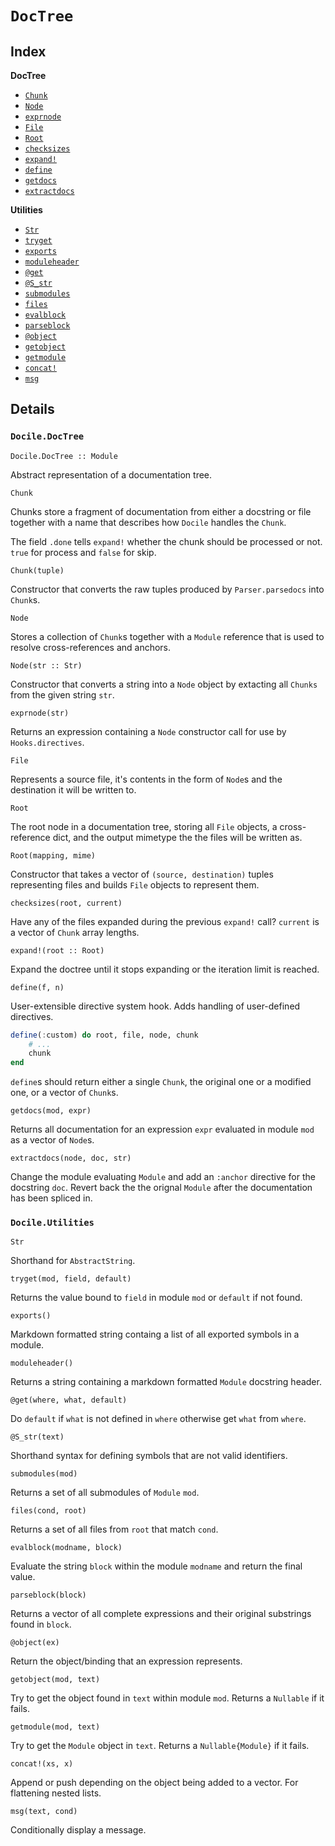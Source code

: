 <!-- Generated by Docile.jl | 2015-09-12T23:07:18 -->

# `DocTree`

## Index

**DocTree**

  * [`Chunk`](#Docile.DocTree.Chunk)
  * [`Node`](#Docile.DocTree.Node)
  * [`exprnode`](#Docile.DocTree.exprnode)
  * [`File`](#Docile.DocTree.File)
  * [`Root`](#Docile.DocTree.Root)
  * [`checksizes`](#Docile.DocTree.checksizes)
  * [`expand!`](#Docile.DocTree.expand!)
  * [`define`](#Docile.DocTree.define)
  * [`getdocs`](#Docile.DocTree.getdocs)
  * [`extractdocs`](#Docile.DocTree.extractdocs)

**Utilities**

  * [`Str`](#Docile.Utilities.Str)
  * [`tryget`](#Docile.Utilities.tryget)
  * [`exports`](#Docile.Utilities.exports)
  * [`moduleheader`](#Docile.Utilities.moduleheader)
  * [`@get`](#Docile.Utilities.@get)
  * [`@S_str`](#Docile.Utilities.@S_str)
  * [`submodules`](#Docile.Utilities.submodules)
  * [`files`](#Docile.Utilities.files)
  * [`evalblock`](#Docile.Utilities.evalblock)
  * [`parseblock`](#Docile.Utilities.parseblock)
  * [`@object`](#Docile.Utilities.@object)
  * [`getobject`](#Docile.Utilities.getobject)
  * [`getmodule`](#Docile.Utilities.getmodule)
  * [`concat!`](#Docile.Utilities.concat!)
  * [`msg`](#Docile.Utilities.msg)

## Details

### `Docile.DocTree`

<a name="Docile.DocTree.DocTree"></a>

```
Docile.DocTree :: Module
```

Abstract representation of a documentation tree.

<a name="Docile.DocTree.Chunk"></a>

```
Chunk
```

Chunks store a fragment of documentation from either a docstring or file together with a name that describes how `Docile` handles the `Chunk`.

The field `.done` tells `expand!` whether the chunk should be processed or not. `true` for process and `false` for skip.

```
Chunk(tuple)
```

Constructor that converts the raw tuples produced by `Parser.parsedocs` into `Chunk`s.

<a name="Docile.DocTree.Node"></a>

```
Node
```

Stores a collection of `Chunk`s together with a `Module` reference that is used to resolve cross-references and anchors.

```
Node(str :: Str)
```

Constructor that converts a string into a `Node` object by extacting all `Chunks` from the given string `str`.

<a name="Docile.DocTree.exprnode"></a>

```
exprnode(str)
```

Returns an expression containing a `Node` constructor call for use by `Hooks.directives`.

<a name="Docile.DocTree.File"></a>

```
File
```

Represents a source file, it's contents in the form of `Node`s and the destination it will be written to.

<a name="Docile.DocTree.Root"></a>

```
Root
```

The root node in a documentation tree, storing all `File` objects, a cross-reference dict, and the output mimetype the the files will be written as.

```
Root(mapping, mime)
```

Constructor that takes a vector of `(source, destination)` tuples representing files and builds `File` objects to represent them.

<a name="Docile.DocTree.checksizes"></a>

```
checksizes(root, current)
```

Have any of the files expanded during the previous `expand!` call? `current` is a vector of `Chunk` array lengths.

<a name="Docile.DocTree.expand!"></a>

```
expand!(root :: Root)
```

Expand the doctree until it stops expanding or the iteration limit is reached.

<a name="Docile.DocTree.define"></a>

```
define(f, n)
```

User-extensible directive system hook. Adds handling of user-defined directives.

```julia
define(:custom) do root, file, node, chunk
    # ...
    chunk
end
```

`define`s should return either a single `Chunk`, the original one or a modified one, or a vector of `Chunk`s.

<a name="Docile.DocTree.getdocs"></a>

```
getdocs(mod, expr)
```

Returns all documentation for an expression `expr` evaluated in module `mod` as a vector of `Node`s.

<a name="Docile.DocTree.extractdocs"></a>

```
extractdocs(node, doc, str)
```

Change the module evaluating `Module` and add an `:anchor` directive for the docstring `doc`. Revert back the the orignal `Module` after the documentation has been spliced in.

### `Docile.Utilities`

<a name="Docile.Utilities.Str"></a>

```
Str
```

Shorthand for `AbstractString`.

<a name="Docile.Utilities.tryget"></a>

```
tryget(mod, field, default)
```

Returns the value bound to `field` in module `mod` or `default` if not found.

<a name="Docile.Utilities.exports"></a>

```
exports()
```

Markdown formatted string containg a list of all exported symbols in a module.

<a name="Docile.Utilities.moduleheader"></a>

```
moduleheader()
```

Returns a string containing a markdown formatted `Module` docstring header.

<a name="Docile.Utilities.@get"></a>

```
@get(where, what, default)
```

Do `default` if `what` is not defined in `where` otherwise get `what` from `where`.

<a name="Docile.Utilities.@S_str"></a>

```
@S_str(text)
```

Shorthand syntax for defining symbols that are not valid identifiers.

<a name="Docile.Utilities.submodules"></a>

```
submodules(mod)
```

Returns a set of all submodules of `Module` `mod`.

<a name="Docile.Utilities.files"></a>

```
files(cond, root)
```

Returns a set of all files from `root` that match `cond`.

<a name="Docile.Utilities.evalblock"></a>

```
evalblock(modname, block)
```

Evaluate the string `block` within the module `modname` and return the final value.

<a name="Docile.Utilities.parseblock"></a>

```
parseblock(block)
```

Returns a vector of all complete expressions and their original substrings found in `block`.

<a name="Docile.Utilities.@object"></a>

```
@object(ex)
```

Return the object/binding that an expression represents.

<a name="Docile.Utilities.getobject"></a>

```
getobject(mod, text)
```

Try to get the object found in `text` within module `mod`. Returns a `Nullable` if it fails.

<a name="Docile.Utilities.getmodule"></a>

```
getmodule(mod, text)
```

Try to get the `Module` object in `text`. Returns a `Nullable{Module}` if it fails.

<a name="Docile.Utilities.concat!"></a>

```
concat!(xs, x)
```

Append or push depending on the object being added to a vector. For flattening nested lists.

<a name="Docile.Utilities.msg"></a>

```
msg(text, cond)
```

Conditionally display a message.
